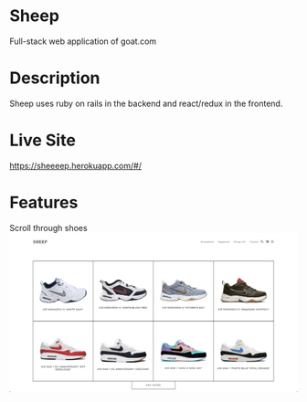 # Sheep

Full-stack web application of goat.com

# Description

Sheep uses ruby on rails in the backend and react/redux in the frontend.

# Live Site

https://sheeeep.herokuapp.com/#/

# Features

Scroll through shoes
![alt text](https://github.com/mckgegis/sheep/blob/master/app/assets/images/sneaker_index.png)
